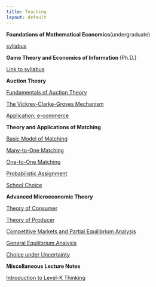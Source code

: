 ```yaml
---
title: Teaching
layout: default
---
```


<strong>Foundations of Mathematical Economics</strong>(undergraduate)

[syllabus](mathecon/syllabus)

<strong>Game Theory and Economics of Information </strong>(Ph.D.)

[Link to syllabus](https://shimo.im/docs/qQr9qkt8cXyHRYvQ/ )

<strong>Auction Theory </strong>


[Fundamentals of Auction Theory](introrauction/lecture02.pdf)   


[The Vickrey-Clarke-Groves Mechanism](introrauction/lecture03.pdf)  

[Application: e-commerce](introrauction/lecture04.pdf)    


<strong>Theory and Applications of Matching </strong>




[Basic Model of Matching](intromatching/matching01)         

[Many-to-One Matching](intromatching/matching02)       

[One-to-One Matching](intromatching/matching03)         

[Probabilistic Assignment](intromatching/matching04)     

[School Choice](intromatching/matching05)     



<strong>Advanced Microeconomic Theory </strong>





[Theory of Consumer](micro/consumer.pdf)  

[Theory of Producer](micro/consumer.pdf)  

[Competitive Markets and Partial Equilibrium Analysis](/micro/consumer.pdf)  

[General Equilibrium Analysis](/micro/consumer.pdf)  

[Choice under Uncertainty](micro/consumer.pdf)	     




<strong>Miscellaneous Lecture Notes</strong>



[Introduction to Level-K Thinking](https://github.com/haihan-yu/haihan-yu.github.io/raw/master/teaching/micro/Level_k.pdf)

